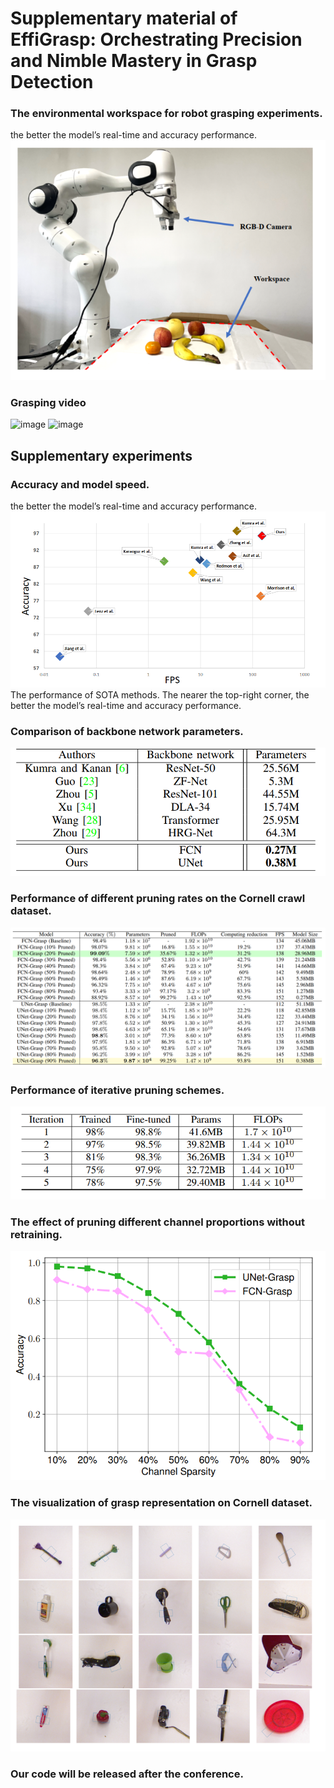 # Supplementary material of EffiGrasp: Orchestrating Precision and Nimble Mastery in Grasp Detection

### The environmental workspace for robot grasping experiments.
the better the model’s real-time and accuracy performance.
![KITTI](fig/workspace.png)

### Grasping video
![image](fig/11.gif)
![image](fig/22.gif)

## Supplementary experiments

###  Accuracy and model speed.
the better the model’s real-time and accuracy performance.
![KITTI](fig/accuracy.png)
The performance of SOTA methods. The nearer the top-right corner, the better the model’s real-time and accuracy performance.
###  Comparison of backbone network parameters.
![KITTI](fig/fig2.png)


### Performance of different pruning rates on the Cornell crawl dataset.
![KITTI](fig/fig4.png)


###  Performance of iterative pruning schemes.
![KITTI](fig/fig3.png)




###  The effect of pruning different channel proportions without retraining.
![KITTI](fig/fig5.png)

###  The visualization of grasp representation on Cornell dataset.
![KITTI](fig/fig6.png)


### Our code will be released after the conference.
